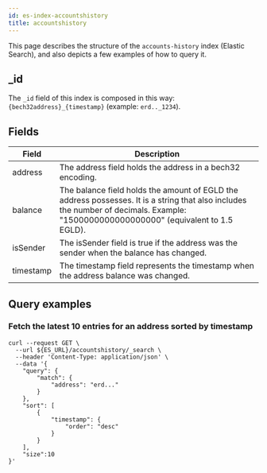 ```yaml
---
id: es-index-accountshistory
title: accountshistory
---
```


[comment]: # (mx-abstract)

This page describes the structure of the `accounts-history` index (Elastic Search), and also depicts a few examples of how to query it.

[comment]: # (mx-context-auto)

## _id

The `_id` field of this index is composed in this way: `{bech32address}_{timestamp}` (example: `erd.._1234`).

[comment]: # (mx-context-auto)

## Fields

| Field     | Description                                                                                                                                                                           |
|-----------|---------------------------------------------------------------------------------------------------------------------------------------------------------------------------------------|
| address   | The address field holds the address in a bech32 encoding.                                                                                                                             |
| balance   | The balance field holds the amount of EGLD the address possesses. It is a string that also includes the number of decimals. Example: "1500000000000000000" (equivalent to 1.5 EGLD).  |
| isSender  | The isSender field is true if the address was the sender when the balance has changed.                                                                                                |
| timestamp | The timestamp field represents the timestamp when the address balance was changed.                                                                                                    |

[comment]: # (mx-context-auto)

## Query examples

[comment]: # (mx-context-auto)

### Fetch the latest 10 entries for an address sorted by timestamp

```
curl --request GET \
  --url ${ES_URL}/accountshistory/_search \
  --header 'Content-Type: application/json' \
  --data '{
    "query": {
        "match": {
            "address": "erd..."
        }
    },
    "sort": [
        {
            "timestamp": {
                "order": "desc"
            }
        }
    ],
    "size":10
}'
```
